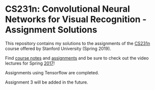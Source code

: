 # CS231n: Convolutional Neural Networks for Visual Recognition - Assignment Solutions

This repository contains my solutions to the assignments of the [CS231n](http://cs231n.stanford.edu/2019/) course offered by Stanford University (Spring 2019).

Find [course notes](https://cs231n.github.io) and [assignments](http://cs231n.stanford.edu/2019/syllabus.html) and be sure to check out the video lectures for Spring [2017](https://www.youtube.com/playlist?list=PL3FW7Lu3i5JvHM8ljYj-zLfQRF3EO8sYv)!

Assignments using Tensorflow are completed.

Assignment 3 will be added in the future.


